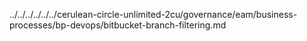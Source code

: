 ../../../../../../cerulean-circle-unlimited-2cu/governance/eam/business-processes/bp-devops/bitbucket-branch-filtering.md